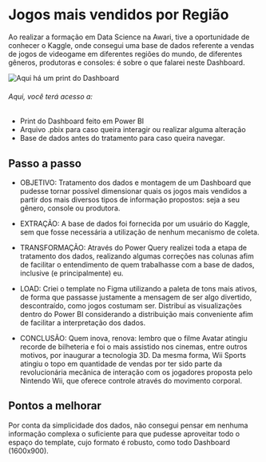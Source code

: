 # Jogos mais vendidos por Região
Ao realizar a formação em Data Science na Awari, tive a oportunidade de conhecer o Kaggle, onde consegui uma base de dados referente a vendas de jogos de videogame em diferentes regiões do mundo, de diferentes gêneros, produtoras e consoles: é sobre o que falarei neste Dashboard.

![Aqui há um print do Dashboard](https://github.com/BitencourtVitor/bitencourtvitor/blob/main/Jogos%20mais%20vendidos%20por%20Regi%C3%A3o/print_dashboard.png)

###### Aqui, você terá acesso a:
- Print do Dashboard feito em Power BI
- Arquivo .pbix para caso queira interagir ou realizar alguma alteração
- Base de dados antes do tratamento para caso queira navegar.

## Passo a passo
- OBJETIVO: Tratamento dos dados e montagem de um Dashboard que pudesse tornar possível dimensionar quais os jogos mais vendidos a partir dos mais diversos tipos de informação propostos: seja a seu gênero, console ou produtora.

- EXTRAÇÃO: A base de dados foi fornecida por um usuário do Kaggle, sem que fosse necessária a utilização de nenhum 
mecanismo de coleta.
- TRANSFORMAÇÃO: Através do Power Query realizei toda a etapa de tratamento dos dados, realizando algumas correções nas colunas afim de facilitar o entendimento de quem trabalhasse com a base de dados, inclusive (e principalmente) eu.
- LOAD: Criei o template no Figma utilizando a paleta de tons mais ativos, de forma que passasse justamente a mensagem de ser algo divertido, descontraído, como jogos costumam ser. Distribuí as visualizações dentro do Power BI considerando a distribuição mais conveniente afim de facilitar a interpretação dos dados.
- CONCLUSÃO: Quem inova, renova: lembro que o filme Avatar atingiu recorde de bilheteria e foi o mais assistido nos cinemas, entre outros motivos, por inaugurar a tecnologia 3D. Da mesma forma, Wii Sports atingiu o topo em quantidade de vendas por ter sido parte da revolucionária mecânica de interação com os jogadores proposta pelo Nintendo Wii, que oferece controle através do movimento corporal.
## Pontos a melhorar 
Por conta da simplicidade dos dados, não consegui pensar em nenhuma informação complexa o suficiente para que pudesse aproveitar todo o espaço do template, cujo formato é robusto, como todo Dashboard (1600x900).
